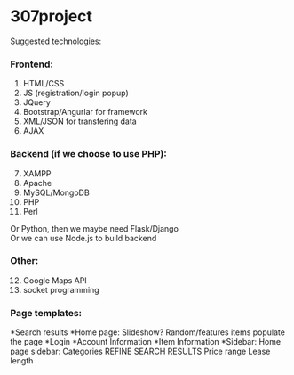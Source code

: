 # 307project

Suggested technologies:

### Frontend:

1. HTML/CSS
2. JS (registration/login popup)
3. JQuery
4. Bootstrap/Angurlar for framework
5. XML/JSON for transfering data
6. AJAX

### Backend (if we choose to use PHP):

7. XAMPP
8. Apache
9. MySQL/MongoDB
10. PHP
11. Perl

Or Python, then we maybe need Flask/Django <br/>
Or we can use Node.js to build backend

### Other:

12. Google Maps API
13. socket programming


### Page templates:

*Search results
*Home page:
  Slideshow?
  Random/features items populate the page
*Login
*Account Information
*Item Information
*Sidebar:
  Home page sidebar: Categories
  REFINE SEARCH RESULTS
  Price range
  Lease length
